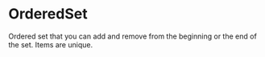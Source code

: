# OrderedSet

Ordered set that you can add and remove from the beginning or the end of the set.
Items are unique.
